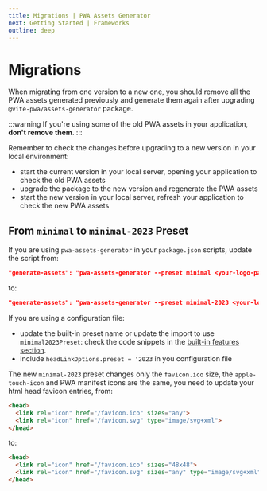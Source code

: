 ```yaml
---
title: Migrations | PWA Assets Generator
next: Getting Started | Frameworks
outline: deep
---
```


# Migrations

When migrating from one version to a new one, you should remove all the PWA assets generated previously and generate them again after upgrading `@vite-pwa/assets-generator` package.

:::warning
If you're using some of the old PWA assets in your application, **don't remove them**.
:::

Remember to check the changes before upgrading to a new version in your local environment:
- start the current version in your local server, opening your application to check the old PWA assets
- upgrade the package to the new version and regenerate the PWA assets
- start the new version in your local server, refresh your application to check the new PWA assets

## From `minimal` to `minimal-2023` Preset

If you are using `pwa-assets-generator` in your `package.json` scripts, update the script from:
```json
"generate-assets": "pwa-assets-generator --preset minimal <your-logo-path>"
```
to:
```json
"generate-assets": "pwa-assets-generator --preset minimal-2023 <your-logo-path>"
```

If you are using a configuration file:
- update the built-in preset name or update the import to use `minimal2023Preset`: check the code snippets in the [built-in features section](/assets-generator/cli#built-in-features).
- include `headLinkOptions.preset = '2023` in you configuration file


The new `minimal-2023` preset changes only the `favicon.ico` size, the `apple-touch-icon` and PWA manifest icons are the same, you need to update your html head favicon entries, from:
```html
<head>
  <link rel="icon" href="/favicon.ico" sizes="any">
  <link rel="icon" href="/favicon.svg" type="image/svg+xml">
</head>
```

to:
```html
<head>
  <link rel="icon" href="/favicon.ico" sizes="48x48">
  <link rel="icon" href="/favicon.svg" sizes="any" type="image/svg+xml">
</head>
```


